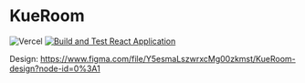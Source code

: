 # KueRoom
![Vercel](https://vercelbadge.vercel.app/api/georg-code/kueroom)
[![Build and Test React Application](https://github.com/Georg-code/kueroom/actions/workflows/main.yml/badge.svg)](https://github.com/Georg-code/kueroom/actions/workflows/main.yml)

Design: https://www.figma.com/file/Y5esmaLszwrxcMg00zkmst/KueRoom-design?node-id=0%3A1
